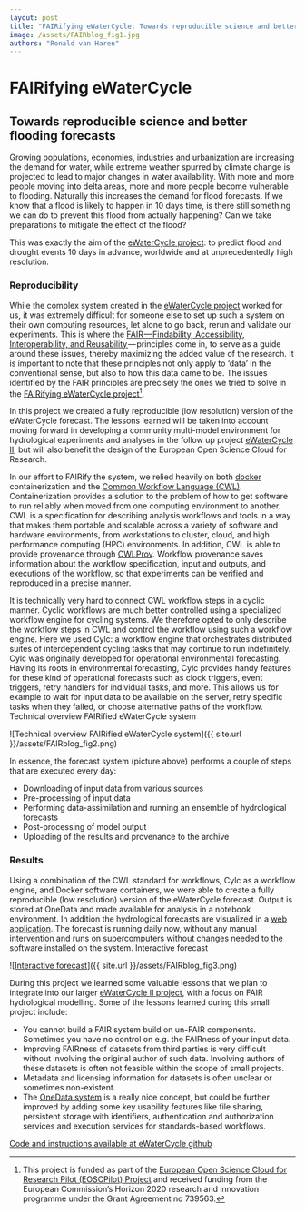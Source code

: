 ```yaml
---
layout: post
title: "FAIRifying eWaterCycle: Towards reproducible science and better flooding forecasts"
image: /assets/FAIRblog_fig1.jpg
authors: "Ronald van Haren"
---
```


# FAIRifying eWaterCycle
## Towards reproducible science and better flooding forecasts

Growing populations, economies, industries and urbanization are increasing the demand for water, while extreme weather spurred by climate change is projected to lead to major changes in water availability. With more and more people moving into delta areas, more and more people become vulnerable to flooding. Naturally this increases the demand for flood forecasts. If we know that a flood is likely to happen in 10 days time, is there still something we can do to prevent this flood from actually happening? Can we take preparations to mitigate the effect of the flood?

This was exactly the aim of the [eWaterCycle project](https://www.esciencecenter.nl/project/ewatercycle): to predict flood and drought events 10 days in advance, worldwide and at unprecedentedly high resolution.


### Reproducibility

While the complex system created in the [eWaterCycle project](https://www.esciencecenter.nl/project/ewatercycle) worked for us, it was extremely difficult for someone else to set up such a system on their own computing resources, let alone to go back, rerun and validate our experiments. This is where the [FAIR — Findability, Accessibility, Interoperability, and Reusability ](https://www.nature.com/articles/sdata201618)— principles come in, to serve as a guide around these issues, thereby maximizing the added value of the research. It is important to note that these principles not only apply to ‘data’ in the conventional sense, but also to how this data came to be. The issues identified by the FAIR principles are precisely the ones we tried to solve in the [FAIRifying eWaterCycle project](https://www.esciencecenter.nl/project/fairifying-ewatercycle)[^1].

In this project we created a fully reproducible (low resolution) version of the eWaterCycle forecast. The lessons learned will be taken into account moving forward in developing a community multi-model environment for hydrological experiments and analyses in the follow up project [eWaterCycle II](https://www.esciencecenter.nl/project/ewatercycle-ii), but will also benefit the design of the European Open Science Cloud for Research.

In our effort to FAIRify the system, we relied heavily on both [docker](https://www.docker.com/) containerization and the [Common Workflow Language (CWL)](https://www.commonwl.org/). Containerization provides a solution to the problem of how to get software to run reliably when moved from one computing environment to another. CWL is a specification for describing analysis workflows and tools in a way that makes them portable and scalable across a variety of software and hardware environments, from workstations to cluster, cloud, and high performance computing (HPC) environments. In addition, CWL is able to provide provenance through [CWLProv](https://zenodo.org/record/1966881#.XFMIj-2CrJE). Workflow provenance saves information about the workflow specification, input and outputs, and executions of the workflow, so that experiments can be verified and reproduced in a precise manner.

It is technically very hard to connect CWL workflow steps in a cyclic manner. Cyclic workflows are much better controlled using a specialized workflow engine for cycling systems. We therefore opted to only describe the workflow steps in CWL and control the workflow using such a workflow engine. Here we used Cylc: a workflow engine that orchestrates distributed suites of interdependent cycling tasks that may continue to run indefinitely. Cylc was originally developed for operational environmental forecasting. Having its roots in environmental forecasting, Cylc provides handy features for these kind of operational forecasts such as clock triggers, event triggers, retry handlers for individual tasks, and more. This allows us for example to wait for input data to be available on the server, retry specific tasks when they failed, or choose alternative paths of the workflow.
Technical overview FAIRified eWaterCycle system

![Technical overview FAIRified eWaterCycle system]({{ site.url }}/assets/FAIRblog_fig2.png)

In essence, the forecast system (picture above) performs a couple of steps that are executed every day:

* Downloading of input data from various sources
* Pre-processing of input data
* Performing data-assimilation and running an ensemble of hydrological forecasts
* Post-processing of model output
* Uploading of the results and provenance to the archive

### Results
Using a combination of the CWL standard for workflows, Cylc as a workflow engine, and Docker software containers, we were able to create a fully reproducible (low resolution) version of the eWaterCycle forecast. Output is stored at OneData and made available for analysis in a notebook environment. In addition the hydrological forecasts are visualized in a [web application](http://forecast.ewatercycle.org/). The forecast is running daily now, without any manual intervention and runs on supercomputers without changes needed to the software installed on the system.
Interactive forecast

![[Interactive forecast](http://forecast.ewatercycle.org/)]({{ site.url }}/assets/FAIRblog_fig3.png)

During this project we learned some valuable lessons that we plan to integrate into our larger [eWaterCycle II project](https://www.ewatercycle.org/), with a focus on FAIR hydrological modelling. Some of the lessons learned during this small project include:

* You cannot build a FAIR system build on un-FAIR components. Sometimes you have no control on e.g. the FAIRness of your input data.
* Improving FAIRness of datasets from third parties is very difficult without involving the original author of such data. Involving authors of these datasets is often not feasible within the scope of small projects.
* Metadata and licensing information for datasets is often unclear or sometimes non-existent.
* The [OneData system](https://onedata.org/#/home) is a really nice concept, but could be further improved by adding some key usability features like file sharing, persistent storage with identifiers, authentication and authorization services and execution services for standards-based workflows.


[Code and instructions available at eWaterCycle github](https://github.com/eWaterCycle/forecast-docker)



[^1]: This project is funded as part of the [European Open Science Cloud for Research Pilot (EOSCPilot) Project](https://www.eoscpilot.eu/) and received funding from the European Commission’s Horizon 2020 research and innovation programme under the Grant Agreement no 739563.
